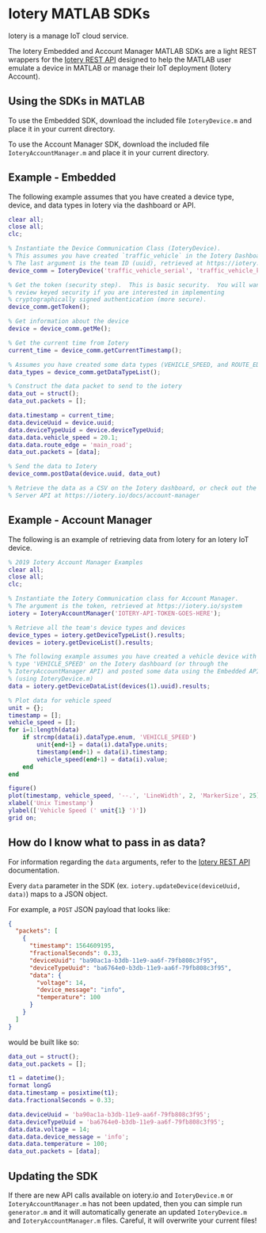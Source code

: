 # Iotery MATLAB SDKs

Iotery is a manage IoT cloud service.

The Iotery Embedded and Account Manager MATLAB SDKs are a light REST wrappers for the [Iotery REST API](https://iotery.io/docs) designed to help
the MATLAB user emulate a device in MATLAB or manage their IoT deployment (Iotery Account).

## Using the SDKs in MATLAB

To use the Embedded SDK, download the included file `IoteryDevice.m` and place it in your current directory.

To use the Account Manager SDK, download the included file `IoteryAccountManager.m` and place it in your current directory.

## Example - Embedded

The following example assumes that you have created a device type, device, and data types in Iotery via the dashboard or API.

```matlab
clear all;
close all;
clc;

% Instantiate the Device Communication Class (IoteryDevice).
% This assumes you have created `traffic_vehicle` in the Iotery Dashboard.
% The last argument is the team ID (uuid), retrieved at https://iotery.io/system
device_comm = IoteryDevice('traffic_vehicle_serial', 'traffic_vehicle_key', 'traffic_vehicle_secret', '1ad3ad24-b2e9-21e9-80f6-d283610663ed');

% Get the token (security step).  This is basic security.  You will want to
% review keyed security if you are interested in implementing
% cryptographically signed authentication (more secure).
device_comm.getToken();

% Get information about the device
device = device_comm.getMe();

% Get the current time from Iotery
current_time = device_comm.getCurrentTimestamp();

% Assumes you have created some data types (VEHICLE_SPEED, and ROUTE_EDGE) in the iotery dashboard
data_types = device_comm.getDataTypeList();

% Construct the data packet to send to the iotery
data_out = struct();
data_out.packets = [];

data.timestamp = current_time;
data.deviceUuid = device.uuid;
data.deviceTypeUuid = device.deviceTypeUuid;
data.data.vehicle_speed = 20.1;
data.data.route_edge = 'main_road';
data_out.packets = [data];

% Send the data to Iotery
device_comm.postData(device.uuid, data_out)

% Retrieve the data as a CSV on the Iotery dashboard, or check out the
% Server API at https://iotery.io/docs/account-manager

```

## Example - Account Manager

The following is an example of retrieving data from Iotery for an Iotery IoT device.

```matlab
% 2019 Iotery Account Manager Examples
clear all;
close all;
clc;

% Instantiate the Iotery Communication class for Account Manager.
% The argument is the token, retrieved at https://iotery.io/system
iotery = IoteryAccountManager('IOTERY-API-TOKEN-GOES-HERE');

% Retrieve all the team's device types and devices
device_types = iotery.getDeviceTypeList().results;
devices = iotery.getDeviceList().results;

% The following example assumes you have created a vehicle device with data
% type 'VEHICLE_SPEED' on the Iotery dashboard (or through the
% IoteryAccountManager API) and posted some data using the Embedded API
% (using IoteryDevice.m)
data = iotery.getDeviceDataList(devices(1).uuid).results;

% Plot data for vehicle speed
unit = {};
timestamp = [];
vehicle_speed = [];
for i=1:length(data)
    if strcmp(data(i).dataType.enum, 'VEHICLE_SPEED')
        unit{end+1} = data(i).dataType.units;
        timestamp(end+1) = data(i).timestamp;
        vehicle_speed(end+1) = data(i).value;
    end
end

figure()
plot(timestamp, vehicle_speed, '--.', 'LineWidth', 2, 'MarkerSize', 25)
xlabel('Unix Timestamp')
ylabel(['Vehicle Speed (' unit{1} ')'])
grid on;

```

## How do I know what to pass in as data?

For information regarding the `data` arguments, refer to the [Iotery REST API](https://iotery.io/docs/embedded) documentation.

Every `data` parameter in the SDK (ex. `iotery.updateDevice(deviceUuid, data)`) maps to a JSON object.

For example, a `POST` JSON payload that looks like:

```json
{
  "packets": [
    {
      "timestamp": 1564609195,
      "fractionalSeconds": 0.33,
      "deviceUuid": "ba90ac1a-b3db-11e9-aa6f-79fb808c3f95",
      "deviceTypeUuid": "ba6764e0-b3db-11e9-aa6f-79fb808c3f95",
      "data": {
        "voltage": 14,
        "device_message": "info",
        "temperature": 100
      }
    }
  ]
}
```

would be built like so:

```matlab
data_out = struct();
data_out.packets = [];

t1 = datetime();
format longG
data.timestamp = posixtime(t1);
data.fractionalSeconds = 0.33;

data.deviceUuid = 'ba90ac1a-b3db-11e9-aa6f-79fb808c3f95';
data.deviceTypeUuid = 'ba6764e0-b3db-11e9-aa6f-79fb808c3f95';
data.data.voltage = 14;
data.data.device_message = 'info';
data.data.temperature = 100;
data_out.packets = [data];
```

## Updating the SDK

If there are new API calls available on iotery.io and `IoteryDevice.m` or `IoteryAccountManager.m` has not been updated, then you can simple run `generator.m` and it will automatically generate an updated `IoteryDevice.m` and `IoteryAccountManager.m` files. Careful, it will overwrite your current files!
